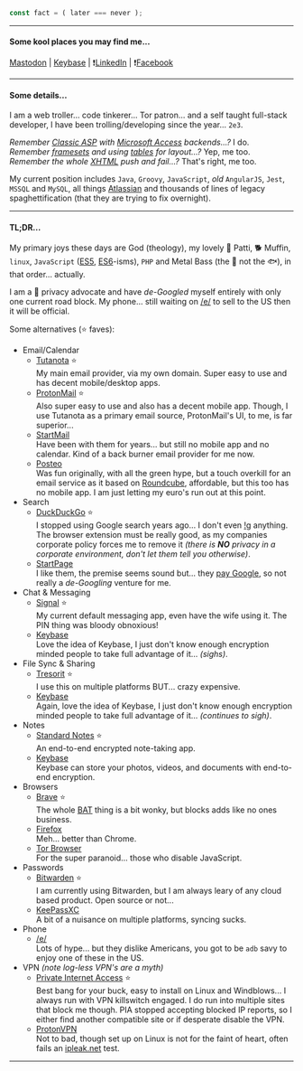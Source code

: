 ```javascript
const fact = ( later === never );
```

---
#### Some kool places you may find me...
[Mastodon](https://mastodon.social/@inhabitant) | [Keybase](https://keybase.io/inhabitant) | :heavy_exclamation_mark:[LinkedIn](https://duckduckgo.com/?q=%28%28inhabitant%29AND%28human%29%29%20site%3Alinkedin.com) | :heavy_exclamation_mark:[Facebook](https://duckduckgo.com/?q=%28%28inhabitant%29AND%28human%29%29%20site%3Afacebook.com)

---
#### Some details...

I am a web troller... code tinkerer... Tor patron... and a self taught full-stack developer, I have been trolling/developing since the year... `2e3`.

*Remember [Classic ASP](https://en.wikipedia.org/wiki/Active_Server_Pages) with [Microsoft Access](https://en.wikipedia.org/wiki/Microsoft_Access) backends...?* I do.  
*Remember [framesets](https://developer.mozilla.org/en-US/docs/Web/HTML/Element/frameset) and using [tables](https://developer.mozilla.org/en-US/docs/Web/HTML/Element/table) for layout...?* Yep, me too.  
*Remember the whole [XHTML](https://en.wikipedia.org/wiki/XHTML) push and fail...?* That's right, me too.

My current position includes `Java`, `Groovy`, `JavaScript`, *old* `AngularJS`, `Jest`, `MSSQL` and `MySQL`, all things [Atlassian](https://www.atlassian.com/) and thousands of lines of legacy spaghettification (that they are trying to fix overnight).

---
#### TL;DR...
My primary joys these days are God (theology), my lovely :woman: Patti, :dog2: Muffin, `linux`, `JavaScript` ([ES5](https://en.wikipedia.org/wiki/ECMAScript#5th_Edition), [ES6](https://en.wikipedia.org/wiki/ECMAScript#6th_Edition_%E2%80%93_ECMAScript_2015)-isms), `PHP` and Metal Bass (the :guitar: not the :fish:), in that order...  actually.

I am a :closed_lock_with_key: privacy advocate and have *de-Googled* myself entirely with only one current road block. My phone... still waiting on [/e/](https://e.foundation/) to sell to the US then it will be official.

Some alternatives (:star: faves):  
* Email/Calendar
   * [Tutanota](https://www.tutanota.com/) :star:  
     My main email provider, via my own domain. Super easy to use and has decent mobile/desktop apps.
   * [ProtonMail](https://protonmail.com/) :star:  
     Also super easy to use and also has a decent mobile app. Though, I use Tutanota as a primary email source, ProtonMail's UI, to me, is far superior...
   * [StartMail](https://www.startmail.com/)  
     Have been with them for years... but still no mobile app and no calendar. Kind of a back burner email provider for me now.
   * [Posteo](https://posteo.de/)  
     Was fun originally, with all the green hype, but a touch overkill for an email service as it based on [Roundcube](https://roundcube.net/), affordable, but this too has no mobile app. I am just letting my euro's run out at this point.
* Search
   * [DuckDuckGo](https://duckduckgo.com/) :star:  
     I stopped using Google search years ago... I don't even [!g](https://duckduckgo.com/bang?q=!g) anything. The browser extension must be really good, as my companies corporate policy forces me to remove it *(there is **NO** privacy in a corporate environment, don't let them tell you otherwise)*.
   * [StartPage](https://www.startpage.com/)  
     I like them, the premise seems sound but... they [pay Google](https://startpage.com/#home__section__tech), so not really a *de-Googling* venture for me.
* Chat & Messaging
   * [Signal](https://www.signal.org/) :star:  
     My current default messaging app, even have the wife using it. The PIN thing was bloody obnoxious!
   * [Keybase](https://keybase.io/)  
     Love the idea of Keybase, I just don't know enough encryption minded people to take full advantage of it... *(sighs)*.
* File Sync & Sharing
   * [Tresorit](https://tresorit.com/) :star:  
     I use this on multiple platforms BUT... crazy expensive.
   * [Keybase](https://keybase.io/)  
     Again, love the idea of Keybase, I just don't know enough encryption minded people to take full advantage of it... *(continues to sigh)*.
* Notes
   * [Standard Notes](https://standardnotes.org/) :star:  
     An end-to-end encrypted note-taking app.
   * [Keybase](https://keybase.io/)  
     Keybase can store your photos, videos, and documents with end-to-end encryption.
* Browsers
   * [Brave](https://brave.com/) :star:  
     The whole [BAT](https://basicattentiontoken.org/) thing is a bit wonky, but blocks adds like no ones business.
   * [Firefox](https://www.mozilla.org/en-US/firefox/)  
     Meh... better than Chrome.
   * [Tor Browser](https://www.torproject.org/)  
     For the super paranoid... those who disable JavaScript.
* Passwords
   * [Bitwarden](https://bitwarden.com/) :star:  
     I am currently using Bitwarden, but I am always leary of any cloud based product. Open source or not...
   * [KeePassXC](https://keepassxc.org/)  
     A bit of a nuisance on multiple platforms, syncing sucks.
* Phone
   * [/e/](https://e.foundation)  
     Lots of hype... but they dislike Americans, you got to be `adb` savy to enjoy one of these in the US.
* VPN *(note log-less VPN's are a myth)*
   * [Private Internet Access](https://www.privateinternetaccess.com/) :star:  
     Best bang for your buck, easy to install on Linux and Windblows... I always run with VPN killswitch engaged. I do run into multiple sites that block me though. PIA stopped accepting blocked IP reports, so I either find another compatible site or if desperate disable the VPN.
   * [ProtonVPN](https://protonvpn.com/)  
     Not to bad, though set up on Linux is not for the faint of heart, often fails an [ipleak.net](https://ipleak.net/) test.

---
